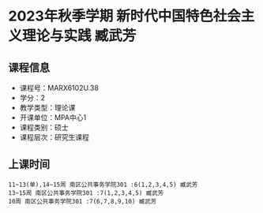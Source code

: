 # 2023年秋季学期 新时代中国特色社会主义理论与实践 臧武芳






## 课程信息

- 课程号：MARX6102U.38
- 学分：2
- 教学类型：理论课
- 开课单位：MPA中心1
- 课程类别：硕士
- 课程层次：研究生课程

## 上课时间

```
11~13(单),14~15周 南区公共事务学院301 :6(1,2,3,4,5) 臧武芳
13~15周 南区公共事务学院301 :7(1,2,3,4,5) 臧武芳
10周 南区公共事务学院301 :7(6,7,8,9,10) 臧武芳
```

